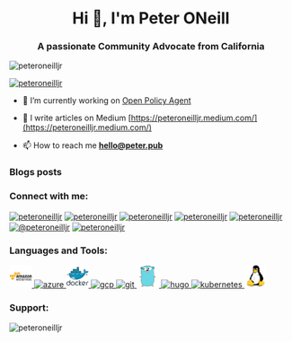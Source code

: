 <h1 align="center">Hi 👋, I'm Peter ONeill</h1>
<h3 align="center">A passionate Community Advocate from California</h3>

<p align="left"> <img src="https://komarev.com/ghpvc/?username=peteroneilljr&label=Profile%20views&color=0e75b6&style=flat" alt="peteroneilljr" /> </p>

<p align="left"> <a href="https://twitter.com/peteroneilljr" target="blank"><img src="https://img.shields.io/twitter/follow/peteroneilljr?logo=twitter&style=for-the-badge" alt="peteroneilljr" /></a> </p>

- 🔭 I’m currently working on [Open Policy Agent](https://github.com/open-policy-agent/opa)

- 📝 I write articles on Medium [https://peteroneilljr.medium.com/](https://peteroneilljr.medium.com/)

- 📫 How to reach me **hello@peter.pub**

### Blogs posts
<!-- BLOG-POST-LIST:START -->
<!-- BLOG-POST-LIST:END -->

<h3 align="left">Connect with me:</h3>
<p align="left">
<a href="https://dev.to/peteroneilljr" target="blank"><img align="center" src="https://cdn.jsdelivr.net/npm/simple-icons@3.0.1/icons/dev-dot-to.svg" alt="peteroneilljr" height="30" width="40" /></a>
<a href="https://twitter.com/peteroneilljr" target="blank"><img align="center" src="https://raw.githubusercontent.com/rahuldkjain/github-profile-readme-generator/master/src/images/icons/Social/twitter.svg" alt="peteroneilljr" height="30" width="40" /></a>
<a href="https://linkedin.com/in/peteroneilljr" target="blank"><img align="center" src="https://raw.githubusercontent.com/rahuldkjain/github-profile-readme-generator/master/src/images/icons/Social/linked-in-alt.svg" alt="peteroneilljr" height="30" width="40" /></a>
<a href="https://stackoverflow.com/users/peteroneilljr" target="blank"><img align="center" src="https://raw.githubusercontent.com/rahuldkjain/github-profile-readme-generator/master/src/images/icons/Social/stack-overflow.svg" alt="peteroneilljr" height="30" width="40" /></a>
<a href="https://instagram.com/peteroneilljr" target="blank"><img align="center" src="https://raw.githubusercontent.com/rahuldkjain/github-profile-readme-generator/master/src/images/icons/Social/instagram.svg" alt="peteroneilljr" height="30" width="40" /></a>
<a href="https://medium.com/@peteroneilljr" target="blank"><img align="center" src="https://raw.githubusercontent.com/rahuldkjain/github-profile-readme-generator/master/src/images/icons/Social/medium.svg" alt="@peteroneilljr" height="30" width="40" /></a>
<a href="https://www.hackerrank.com/peteroneilljr" target="blank"><img align="center" src="https://raw.githubusercontent.com/rahuldkjain/github-profile-readme-generator/master/src/images/icons/Social/hackerrank.svg" alt="peteroneilljr" height="30" width="40" /></a>
</p>

<h3 align="left">Languages and Tools:</h3>
<p align="left"> <a href="https://aws.amazon.com" target="_blank"> <img src="https://raw.githubusercontent.com/devicons/devicon/master/icons/amazonwebservices/amazonwebservices-original-wordmark.svg" alt="aws" width="40" height="40"/> </a> <a href="https://azure.microsoft.com/en-in/" target="_blank"> <img src="https://www.vectorlogo.zone/logos/microsoft_azure/microsoft_azure-icon.svg" alt="azure" width="40" height="40"/> </a> <a href="https://www.docker.com/" target="_blank"> <img src="https://raw.githubusercontent.com/devicons/devicon/master/icons/docker/docker-original-wordmark.svg" alt="docker" width="40" height="40"/> </a> <a href="https://cloud.google.com" target="_blank"> <img src="https://www.vectorlogo.zone/logos/google_cloud/google_cloud-icon.svg" alt="gcp" width="40" height="40"/> </a> <a href="https://git-scm.com/" target="_blank"> <img src="https://www.vectorlogo.zone/logos/git-scm/git-scm-icon.svg" alt="git" width="40" height="40"/> </a> <a href="https://golang.org" target="_blank"> <img src="https://raw.githubusercontent.com/devicons/devicon/master/icons/go/go-original.svg" alt="go" width="40" height="40"/> </a> <a href="https://gohugo.io/" target="_blank"> <img src="https://api.iconify.design/logos-hugo.svg" alt="hugo" width="40" height="40"/> </a> <a href="https://kubernetes.io" target="_blank"> <img src="https://www.vectorlogo.zone/logos/kubernetes/kubernetes-icon.svg" alt="kubernetes" width="40" height="40"/> </a> <a href="https://www.linux.org/" target="_blank"> <img src="https://raw.githubusercontent.com/devicons/devicon/master/icons/linux/linux-original.svg" alt="linux" width="40" height="40"/> </a> </p>

<h3 align="left">Support:</h3>
<p><a href="https://www.buymeacoffee.com/peteroneilljr"> <img align="left" src="https://cdn.buymeacoffee.com/buttons/v2/default-yellow.png" height="50" width="210" alt="peteroneilljr" /></a></p><br><br>
